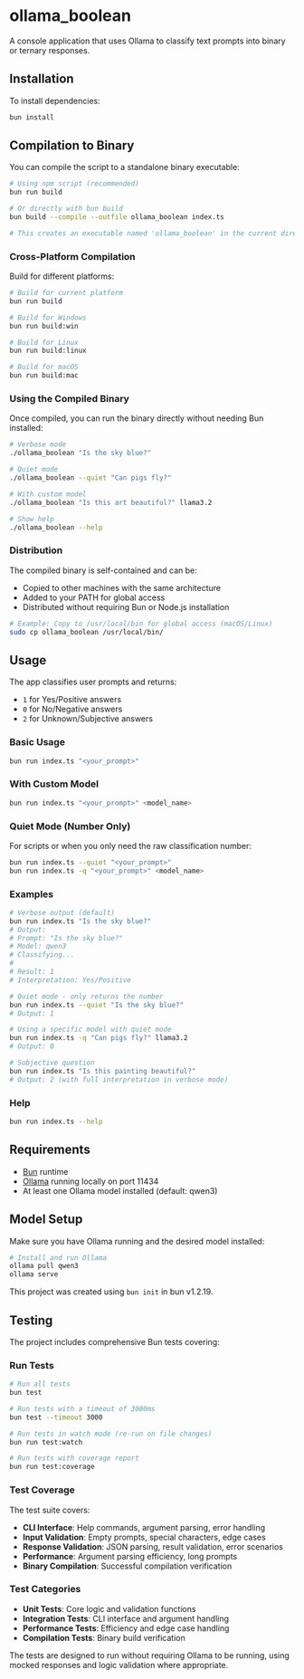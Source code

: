 # ollama_boolean

A console application that uses Ollama to classify text prompts into binary or ternary responses.

## Installation

To install dependencies:

```bash
bun install
```

## Compilation to Binary

You can compile the script to a standalone binary executable:

```bash
# Using npm script (recommended)
bun run build

# Or directly with bun build
bun build --compile --outfile ollama_boolean index.ts

# This creates an executable named 'ollama_boolean' in the current directory
```

### Cross-Platform Compilation

Build for different platforms:

```bash
# Build for current platform
bun run build

# Build for Windows
bun run build:win

# Build for Linux
bun run build:linux

# Build for macOS
bun run build:mac
```

### Using the Compiled Binary

Once compiled, you can run the binary directly without needing Bun installed:

```bash
# Verbose mode
./ollama_boolean "Is the sky blue?"

# Quiet mode
./ollama_boolean --quiet "Can pigs fly?"

# With custom model
./ollama_boolean "Is this art beautiful?" llama3.2

# Show help
./ollama_boolean --help
```

### Distribution

The compiled binary is self-contained and can be:
- Copied to other machines with the same architecture
- Added to your PATH for global access
- Distributed without requiring Bun or Node.js installation

```bash
# Example: Copy to /usr/local/bin for global access (macOS/Linux)
sudo cp ollama_boolean /usr/local/bin/
```

## Usage

The app classifies user prompts and returns:

- `1` for Yes/Positive answers
- `0` for No/Negative answers  
- `2` for Unknown/Subjective answers

### Basic Usage

```bash
bun run index.ts "<your_prompt>"
```

### With Custom Model

```bash
bun run index.ts "<your_prompt>" <model_name>
```

### Quiet Mode (Number Only)

For scripts or when you only need the raw classification number:

```bash
bun run index.ts --quiet "<your_prompt>"
bun run index.ts -q "<your_prompt>" <model_name>
```

### Examples

```bash
# Verbose output (default)
bun run index.ts "Is the sky blue?"
# Output:
# Prompt: "Is the sky blue?"
# Model: qwen3
# Classifying...
# 
# Result: 1
# Interpretation: Yes/Positive

# Quiet mode - only returns the number
bun run index.ts --quiet "Is the sky blue?"
# Output: 1

# Using a specific model with quiet mode
bun run index.ts -q "Can pigs fly?" llama3.2
# Output: 0

# Subjective question
bun run index.ts "Is this painting beautiful?"
# Output: 2 (with full interpretation in verbose mode)
```

### Help

```bash
bun run index.ts --help
```

## Requirements

- [Bun](https://bun.com) runtime
- [Ollama](https://ollama.ai) running locally on port 11434
- At least one Ollama model installed (default: qwen3)

## Model Setup

Make sure you have Ollama running and the desired model installed:

```bash
# Install and run Ollama
ollama pull qwen3
ollama serve
```

This project was created using `bun init` in bun v1.2.19.

## Testing

The project includes comprehensive Bun tests covering:

### Run Tests

```bash
# Run all tests
bun test

# Run tests with a timeout of 3000ms
bun test --timeout 3000

# Run tests in watch mode (re-run on file changes)
bun run test:watch

# Run tests with coverage report
bun run test:coverage
```

### Test Coverage

The test suite covers:

- **CLI Interface**: Help commands, argument parsing, error handling
- **Input Validation**: Empty prompts, special characters, edge cases
- **Response Validation**: JSON parsing, result validation, error scenarios
- **Performance**: Argument parsing efficiency, long prompts
- **Binary Compilation**: Successful compilation verification

### Test Categories

- **Unit Tests**: Core logic and validation functions
- **Integration Tests**: CLI interface and argument handling
- **Performance Tests**: Efficiency and edge case handling
- **Compilation Tests**: Binary build verification

The tests are designed to run without requiring Ollama to be running, using mocked responses and logic validation where appropriate.
